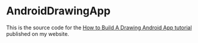 # AndroidDrawingApp
This is the source code for the [How to Build A Drawing Android App tutorial](https://dragosholban.com/2018/04/21/how-to-build-a-drawing-android-app/) published on my website.

